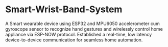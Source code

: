 # Smart-Wrist-Band-System
A Smart wearable device using ESP32 and MPU6050 accelerometer cum gyroscope sensor to recognize hand gestures and wirelessly control home appliance via ESP-NOW protocol. Established a real-time, low latency device-to-device communication for seamless home automation.

